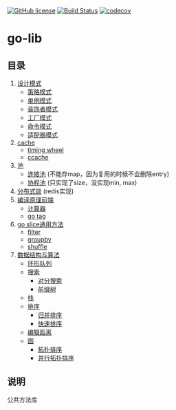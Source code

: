 [![GitHub license](https://img.shields.io/badge/license-MIT-blue.svg)](https://github.com/ljun20160606/go-lib/blob/master/LICENSE)
[![Build Status](https://travis-ci.org/ljun20160606/go-lib.svg?branch=master)](https://travis-ci.org/ljun20160606/go-lib)
[![codecov](https://codecov.io/gh/ljun20160606/go-lib/branch/master/graph/badge.svg)](https://codecov.io/gh/ljun20160606/go-lib)

# go-lib

## 目录

1. [设计模式](gof)
    * [策略模式](gof/strategy)
    * [单例模式](gof/singleton)
    * [装饰者模式](gof/decorator)
    * [工厂模式](gof/factory)
    * [命令模式](gof/command)
    * [适配器模式](gof/adapter)
1. [cache](cache)
    * [timing wheel](cache/timer/timing-wheel.go)
    * [ccache](cache/ccache.go)
1. [池](pool)
    * [连接池](pool/conncet-pool.go) (不能存map，因为复用的时候不会删除entry)
    * [协程池](pool/coroutine-pool.go) (只实现了size，没实现min, max)
1. [分布式锁](lock/redis_mutex.go) (redis实现)
1. [编译原理前端](parser)
    * [计算器](parser/calculator)
    * [go tag](parser/tag)
1. [go slice通用方法](slice)
    * [filter](slice/filter.go)
    * [groupby](slice/groupby.go)
    * [shuffle](slice/shuffle.go)
1. [数据结构与算法](algorithms)
    * [环形队列](algorithms/queue)
    * [搜索](algorithms/search)
        * [对分搜索](algorithms/search/binary.go)
        * [前缀树](algorithms/search/trie.go)
    * [栈](algorithms/stack)
    * [排序](algorithms/mysort)
        * [归并排序](algorithms/mysort/merge_sort.go)
        * [快速排序](algorithms/mysort/quick_sort.go)
    * [编辑距离](algorithms/levenshtein)
    * [图](algorithms/topological)
        * [拓扑排序](algorithms/topological/serial.go)
        * [并行拓扑排序](algorithms/topological/parallel.go)

## 说明

公共方法库
